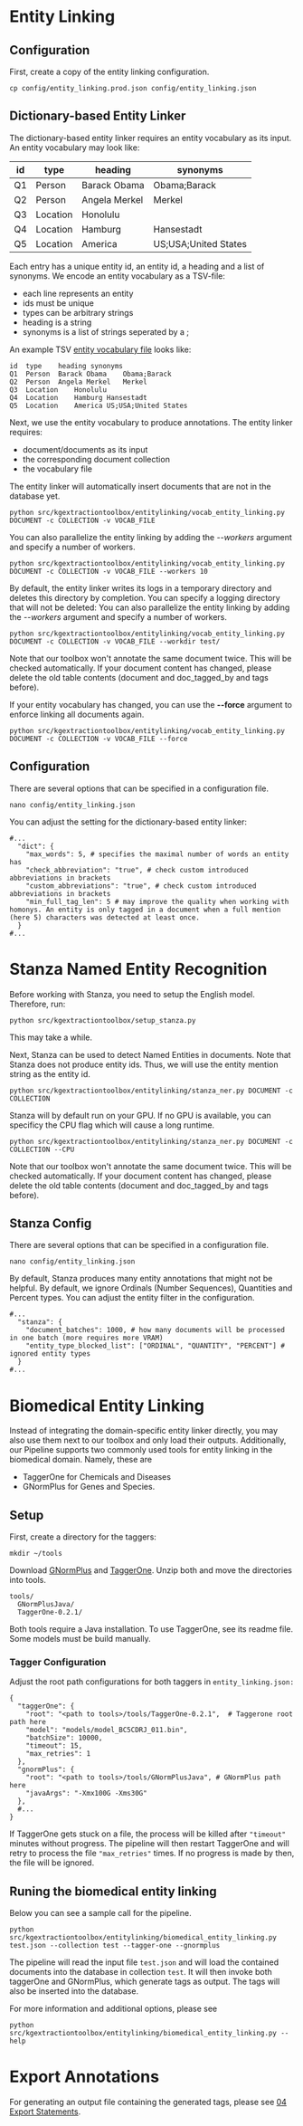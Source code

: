 # Entity Linking
## Configuration
First, create a copy of the entity linking configuration.
```
cp config/entity_linking.prod.json config/entity_linking.json
```

## Dictionary-based Entity Linker

The dictionary-based entity linker requires an entity vocabulary as its input.
An entity vocabulary may look like:

|id |type |heading      |synonyms            |
|---|--------|-------------|--------------------|
|Q1 |Person  |Barack Obama |Obama;Barack        |
|Q2 |Person  |Angela Merkel|Merkel              |
|Q3 |Location|Honolulu     |                    |
|Q4 |Location|Hamburg      |Hansestadt          |
|Q5 |Location|America      |US;USA;United States|

Each entry has a unique entity id, an entity id, a heading and a list of synonyms. 
We encode an entity vocabulary as a TSV-file:
- each line represents an entity
- ids must be unique
- types can be arbitrary strings
- heading is a string
- synonyms is a list of strings seperated by a ;

An example TSV [entity vocabulary file](resources/entity_linking/el_vocabulary.tsv) looks like:
```
id	type	heading	synonyms
Q1	Person	Barack Obama	Obama;Barack
Q2	Person	Angela Merkel	Merkel
Q3	Location	Honolulu
Q4	Location	Hamburg	Hansestadt
Q5	Location	America	US;USA;United States
```


Next, we use the entity vocabulary to produce annotations. 
The entity linker requires:
- document/documents as its input
- the corresponding document collection
- the vocabulary file

The entity linker will automatically insert documents that are not in the database yet.
```
python src/kgextractiontoolbox/entitylinking/vocab_entity_linking.py DOCUMENT -c COLLECTION -v VOCAB_FILE
```

You can also parallelize the entity linking by adding the *--workers* argument and specify a number of workers.
```
python src/kgextractiontoolbox/entitylinking/vocab_entity_linking.py DOCUMENT -c COLLECTION -v VOCAB_FILE --workers 10
```

By default, the entity linker writes its logs in a temporary directory and deletes this directory by completion.
You can specify a logging directory that will not be deleted:
You can also parallelize the entity linking by adding the *--workers* argument and specify a number of workers.
```
python src/kgextractiontoolbox/entitylinking/vocab_entity_linking.py DOCUMENT -c COLLECTION -v VOCAB_FILE --workdir test/
```


Note that our toolbox won't annotate the same document twice. 
This will be checked automatically.
If your document content has changed, please delete the old table contents (document and doc_tagged_by and tags before).

If your entity vocabulary has changed, you can use the **--force** argument to enforce linking all documents again.
```
python src/kgextractiontoolbox/entitylinking/vocab_entity_linking.py DOCUMENT -c COLLECTION -v VOCAB_FILE --force
```


## Configuration
There are several options that can be specified in a configuration file. 
```
nano config/entity_linking.json
```

You can adjust the setting for the dictionary-based entity linker:
```
#...
  "dict": {
    "max_words": 5, # specifies the maximal number of words an entity has 
    "check_abbreviation": "true", # check custom introduced abbreviations in brackets 
    "custom_abbreviations": "true", # check custom introduced abbreviations in brackets
    "min_full_tag_len": 5 # may improve the quality when working with homonys. An entity is only tagged in a document when a full mention (here 5) characters was detected at least once.
  }
#...
```
# Stanza Named Entity Recognition
Before working with Stanza, you need to setup the English model. 
Therefore, run:
```
python src/kgextractiontoolbox/setup_stanza.py
```
This may take a while.

Next, Stanza can be used to detect Named Entities in documents. 
Note that Stanza does not produce entity ids. Thus, we will use the entity mention string as the entity id.
```
python src/kgextractiontoolbox/entitylinking/stanza_ner.py DOCUMENT -c COLLECTION
```

Stanza will by default run on your GPU. If no GPU is available, you can specificy the CPU flag which will cause a long runtime.
```
python src/kgextractiontoolbox/entitylinking/stanza_ner.py DOCUMENT -c COLLECTION --CPU
```
Note that our toolbox won't annotate the same document twice. 
This will be checked automatically.
If your document content has changed, please delete the old table contents (document and doc_tagged_by and tags before).

## Stanza Config
There are several options that can be specified in a configuration file. 
```
nano config/entity_linking.json
```
By default, Stanza produces many entity annotations that might not be helpful. 
By default, we ignore Ordinals (Number Sequences), Quantities and Percent types. 
You can adjust the entity filter in the configuration.
```
#...
  "stanza": {
    "document_batches": 1000, # how many documents will be processed in one batch (more requires more VRAM)
    "entity_type_blocked_list": ["ORDINAL", "QUANTITY", "PERCENT"] # ignored entity types
  }
#...
```

# Biomedical Entity Linking
Instead of integrating the domain-specific entity linker directly, you may also use them next to our toolbox and only load their outputs.
Additionally, our Pipeline supports two commonly used tools for entity linking in the biomedical domain. 
Namely, these are 
- TaggerOne for Chemicals and Diseases
- GNormPlus for Genes and Species.


## Setup
First, create a directory for the taggers:
```
mkdir ~/tools
```
Download [GNormPlus](https://www.ncbi.nlm.nih.gov/research/bionlp/Tools/gnormplus/) and [TaggerOne](https://www.ncbi.nlm.nih.gov/research/bionlp/tools/taggerone/). Unzip both and move the directories into tools. 
```
tools/
  GNormPlusJava/
  TaggerOne-0.2.1/
```
Both tools require a Java installation. To use TaggerOne, see its readme file. Some models must be build manually.

### Tagger Configuration
Adjust the root path configurations for both taggers in `entity_linking.json:`
```
{
  "taggerOne": {
    "root": "<path to tools>/tools/TaggerOne-0.2.1",  # Taggerone root path here
    "model": "models/model_BC5CDRJ_011.bin",
    "batchSize": 10000,
    "timeout": 15,
    "max_retries": 1
  },
  "gnormPlus": {
    "root": "<path to tools>/tools/GNormPlusJava", # GNormPlus path here
    "javaArgs": "-Xmx100G -Xms30G"
  },
  #...
}
```

If TaggerOne gets stuck on a file, the process will be killed after `"timeout"` minutes without progress. The pipeline will then restart TaggerOne and will retry to process the file `"max_retries"` times. If no progress is made by then, the file will be ignored. 

## Runing the biomedical entity linking
Below you can see a sample call for the pipeline.
```
python src/kgextractiontoolbox/entitylinking/biomedical_entity_linking.py test.json --collection test --tagger-one --gnormplus
```
The pipeline will read the input file `test.json` and will load the contained documents into the database in collection `test`. It will then invoke both taggerOne and GNormPlus, which generate tags as output. The tags will also be inserted into the database. 

For more information and additional options, please see
```
python src/kgextractiontoolbox/entitylinking/biomedical_entity_linking.py --help
```

# Export Annotations
For generating an output file containing the generated tags, please see [04 Export Statements](README_04_EXPORT.md).